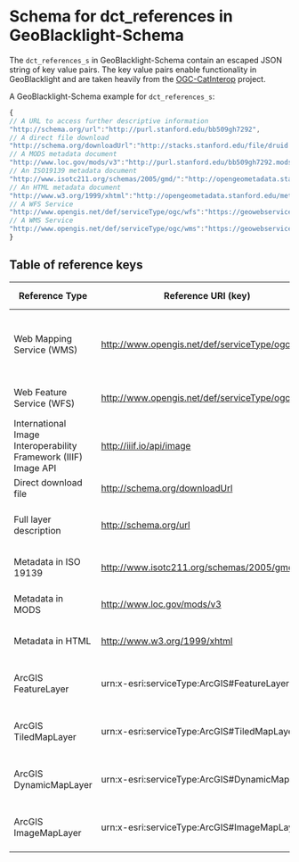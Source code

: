 # Schema for dct_references in GeoBlacklight-Schema

The `dct_references_s` in GeoBlacklight-Schema contain an escaped JSON string of key value pairs. The key value pairs enable functionality in GeoBlacklight and are taken heavily from the [OGC-CatInterop](https://github.com/OSGeo/Cat-Interop) project.

A GeoBlacklight-Schema example for `dct_references_s`:

  ```js
{
  // A URL to access further descriptive information 
  "http://schema.org/url":"http://purl.stanford.edu/bb509gh7292",
  // A direct file download
  "http://schema.org/downloadUrl":"http://stacks.stanford.edu/file/druid:bb509gh7292/data.zip",
  // A MODS metadata document
  "http://www.loc.gov/mods/v3":"http://purl.stanford.edu/bb509gh7292.mods",
  // An ISO19139 metadata document
  "http://www.isotc211.org/schemas/2005/gmd/":"http://opengeometadata.stanford.edu/metadata/edu.stanford.purl/druid:bb509gh7292/iso19139.xml",
  // An HTML metadata document
  "http://www.w3.org/1999/xhtml":"http://opengeometadata.stanford.edu/metadata/edu.stanford.purl/druid:bb509gh7292/default.html",
  // A WFS Service
  "http://www.opengis.net/def/serviceType/ogc/wfs":"https://geowebservices-restricted.stanford.edu/geoserver/wfs",
  // A WMS Service
  "http://www.opengis.net/def/serviceType/ogc/wms":"https://geowebservices-restricted.stanford.edu/geoserver/wms"
}
  ```
## Table of reference keys

Reference Type | Reference URI (key) | Feature enabled in GeoBlacklight
---- | ------------- | ------------------------
Web Mapping Service (WMS) | http://www.opengis.net/def/serviceType/ogc/wms | Layer preview, layer preview feature inspection, downloads (vector: KMZ, raster: GeoTIFF)
Web Feature Service (WFS) | http://www.opengis.net/def/serviceType/ogc/wfs | Vector downloads in GeoJSON and Shapefile
International Image Interoperability Framework (IIIF) Image API | http://iiif.io/api/image | Image viewer using [Leaflet-IIIF](https://github.com/mejackreed/Leaflet-IIIF)
Direct download file | http://schema.org/downloadUrl | Direct file download feature
Full layer description | http://schema.org/url | Further descriptive information about layer
Metadata in ISO 19139 | http://www.isotc211.org/schemas/2005/gmd/ | Structured metadata in ISO format
Metadata in MODS | http://www.loc.gov/mods/v3 | Structured metadata in MODS format
Metadata in HTML | http://www.w3.org/1999/xhtml | Structured metadata in HTML format
ArcGIS FeatureLayer | urn:x-esri:serviceType:ArcGIS#FeatureLayer| Previewing of ArcGIS FeatureLayer Service
ArcGIS TiledMapLayer | urn:x-esri:serviceType:ArcGIS#TiledMapLayer | Previewing of ArcGIS TiledMapLayer Service
ArcGIS DynamicMapLayer | urn:x-esri:serviceType:ArcGIS#DynamicMapLayer | Previewing of ArcGIS DynamicMapLayer Service
ArcGIS ImageMapLayer | urn:x-esri:serviceType:ArcGIS#ImageMapLayer | Previewing of ArcGIS ImageMapLayer Service

